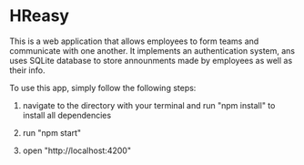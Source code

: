 # HReasy

This is a web application that allows employees to form teams and communicate with one another. It implements an authentication system, ans uses SQLite database to store announments made by employees as well as their info.

To use this app, simply follow the following steps:

1) navigate to the directory with your terminal and run "npm install" to install all dependencies

2) run "npm start"

3) open "http://localhost:4200" 
